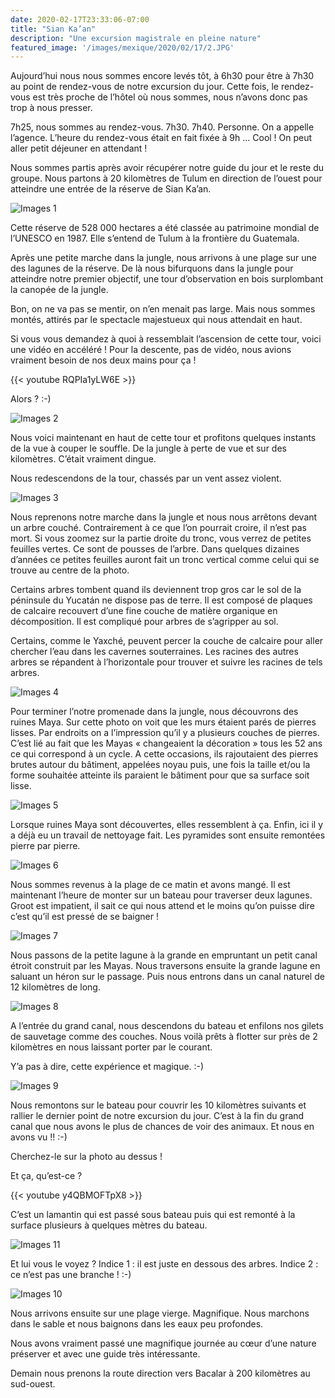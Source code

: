 ```yaml
---
date: 2020-02-17T23:33:06-07:00
title: "Sian Ka’an"
description: "Une excursion magistrale en pleine nature"
featured_image: '/images/mexique/2020/02/17/2.JPG'
---
```


Aujourd’hui nous nous sommes encore levés tôt, à 6h30 pour être à 7h30 au point de rendez-vous de notre excursion du jour. Cette fois, le rendez-vous est très proche de l’hôtel où nous sommes, nous n’avons donc pas trop à nous presser. 

7h25, nous sommes au rendez-vous. 7h30. 7h40. Personne. On a appelle l’agence. L’heure du rendez-vous était en fait fixée à 9h ... Cool ! On peut aller petit déjeuner en attendant !

Nous sommes partis après avoir récupérer notre guide du jour et le reste du groupe. Nous partons à 20 kilomètres de Tulum en direction de l’ouest pour atteindre une entrée de la réserve de Sian Ka’an. 

![Images 1](/images/mexique/2020/02/17/1.JPG)

Cette réserve de 528 000 hectares a été classée au patrimoine mondial de l’UNESCO en 1987. Elle s’entend de Tulum à la frontière du Guatemala. 

Après une petite marche dans la jungle, nous arrivons à une plage sur une des lagunes de la réserve. De là nous bifurquons dans la jungle pour atteindre notre premier objectif, une tour d’observation en bois surplombant la canopée de la jungle. 

Bon, on ne va pas se mentir, on n’en menait pas large. Mais nous sommes montés, attirés par le spectacle majestueux  qui nous attendait en haut. 

Si vous vous demandez à quoi à ressemblait l’ascension de cette tour, voici une vidéo en accéléré ! Pour la descente, pas de vidéo, nous avions vraiment besoin de nos deux mains pour ça !

{{< youtube RQPIa1yLW6E >}}

Alors ? :-)

![Images 2](/images/mexique/2020/02/17/2.JPG)

Nous voici maintenant en haut de cette tour et profitons quelques instants de la vue à couper le souffle. De la jungle à perte de vue et sur des kilomètres. C’était vraiment dingue. 

Nous redescendons de la tour, chassés par un vent assez violent. 

![Images 3](/images/mexique/2020/02/17/3.JPG)

 Nous reprenons notre marche dans la jungle et nous nous arrêtons devant un arbre couché.  Contrairement à ce que l’on pourrait croire, il n’est pas mort. Si vous zoomez sur la partie droite du tronc, vous verrez de petites feuilles vertes. Ce sont de pousses de l’arbre. Dans quelques dizaines d’années ce petites feuilles auront fait un tronc vertical comme celui qui se trouve au centre  de la photo. 
 
 Certains arbres tombent quand ils deviennent trop gros car le sol de la péninsule du Yucatán ne dispose pas de terre. Il est composé de plaques de calcaire recouvert d’une fine couche de matière organique en décomposition. Il est compliqué pour arbres de s’agripper au sol. 
 
 Certains, comme le Yaxché, peuvent percer la couche de calcaire pour aller chercher l’eau dans les cavernes souterraines. Les racines des autres arbres se répandent à l’horizontale pour trouver et suivre les racines de tels arbres. 

![Images 4](/images/mexique/2020/02/17/4.JPG)

Pour terminer l’notre promenade dans la jungle, nous découvrons des ruines Maya. Sur cette photo on voit que les murs étaient parés de pierres lisses. Par endroits on a l’impression qu’il y a plusieurs couches de pierres. C’est lié au fait que les Mayas « changeaient la décoration » tous les 52 ans ce qui correspond à un cycle. A cette occasions, ils rajoutaient des pierres brutes autour du bâtiment, appelées noyau puis, une fois la taille et/ou la forme souhaitée atteinte ils paraient le bâtiment pour que sa surface soit lisse. 

![Images 5](/images/mexique/2020/02/17/5.JPG)

Lorsque ruines Maya sont découvertes, elles ressemblent à ça. Enfin, ici il y a déjà eu un travail de nettoyage fait. Les pyramides sont ensuite remontées pierre par pierre. 

![Images 6](/images/mexique/2020/02/17/6.JPG)

Nous sommes revenus à la plage de ce matin et avons mangé. Il est maintenant l’heure de monter sur un bateau pour traverser deux lagunes. Groot est impatient, il sait ce qui nous attend et le moins qu’on puisse dire c’est qu’il est pressé de se baigner !

![Images 7](/images/mexique/2020/02/17/7.JPG)

Nous passons de la petite lagune à la grande en empruntant un petit canal étroit construit par les Mayas. Nous traversons ensuite la grande lagune en saluant un héron sur le passage. Puis nous entrons dans un canal naturel de 12 kilomètres de long. 

![Images 8](/images/mexique/2020/02/17/8.JPG)

A l’entrée du grand canal, nous descendons du bateau et enfilons nos gilets de sauvetage comme des couches. Nous voilà prêts à flotter sur près de 2 kilomètres en nous laissant porter par le courant. 

Y’a pas à dire, cette expérience et magique. :-)

![Images 9](/images/mexique/2020/02/17/9.JPG)

Nous remontons sur le bateau pour couvrir les 10 kilomètres suivants et rallier le dernier point de notre excursion du jour. C’est à la fin du grand canal que nous avons le plus de chances de voir des animaux. Et nous en avons vu !! :-)

Cherchez-le sur la photo au dessus !

Et ça, qu’est-ce ?

{{< youtube y4QBMOFTpX8 >}}

C’est un lamantin qui est passé sous bateau puis qui est remonté à la surface plusieurs à quelques mètres du bateau. 

![Images 11](/images/mexique/2020/02/17/11.JPG)

Et lui vous le voyez ? 
Indice 1 : il est juste en dessous des arbres. 
Indice 2 : ce n’est pas une branche ! :-)

![Images 10](/images/mexique/2020/02/17/10.JPG)

Nous arrivons ensuite sur une plage vierge. Magnifique. Nous marchons dans le sable et nous baignons dans les eaux peu profondes. 

Nous avons vraiment passé une magnifique journée au cœur d’une nature préserver et avec une guide très intéressante. 

Demain nous prenons la route direction vers Bacalar à 200 kilomètres au sud-ouest. 